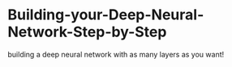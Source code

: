 # Building-your-Deep-Neural-Network-Step-by-Step
building a deep neural network with as many layers as you want!
